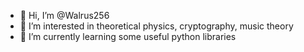 - 👋 Hi, I’m @Walrus256
- 👀 I’m interested in theoretical physics, cryptography, music theory
- 🌱 I’m currently learning some useful python libraries
